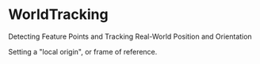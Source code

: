 # WorldTracking
Detecting Feature Points and Tracking Real-World Position and Orientation

Setting a "local origin", or frame of reference. 
